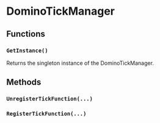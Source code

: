 # DominoTickManager

## Functions

### `GetInstance()`

Returns the singleton instance of the DominoTickManager.

## Methods

### `UnregisterTickFunction(...)`

### `RegisterTickFunction(...)`
